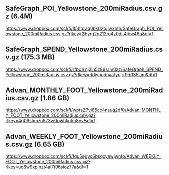 
## SafeGraph_POI_Yellowstone_200miRadius.csv.gz (6.4M)
https://www.dropbox.com/scl/fi/lt5htpaq0bk02tglwxhth/SafeGraph_POI_Yellowstone_200miRadius.csv.gz?rlkey=2hyrg2n212ro4z0dit4ibw46q&dl=1

## SafeGraph_SPEND_Yellowstone_200miRadius.csv.gz (175.3 MB)
https://www.dropbox.com/scl/fi/rfbc1rnj2ln5z89srm0zz/SafeGraph_SPEND_Yellowstone_200miRadius.csv.gz?rlkey=ddiyhodnaa1yujrr9di135iam&dl=1

## Advan_MONTHLY_FOOT_Yellowstone_200miRadius.csv.gz (1.86 GB)
https://www.dropbox.com/scl/fi/wpts27vi65cc4nsuq2df0/Advan_MONTHLY_FOOT_Yellowstone_200miRadius.csv.gz?rlkey=4rj09s5m7n873w0pwhku5n8ev&dl=1

## Advan_WEEKLY_FOOT_Yellowstone_200miRadius.csv.gz (6.65 GB)
https://www.dropbox.com/scl/fi/fqu5sgvc6bsqxyawjwnfo/Advan_WEEKLY_FOOT_Yellowstone_200miRadius.csv.gz?rlkey=ud6w9xpjnzt4ai7t96sioz77a&dl=1

